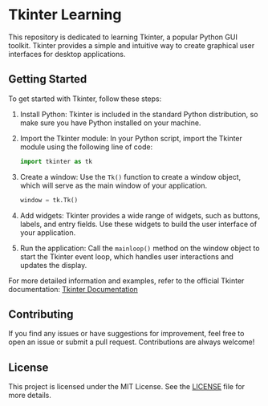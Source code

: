 # Tkinter Learning

This repository is dedicated to learning Tkinter, a popular Python GUI toolkit. Tkinter provides a simple and intuitive way to create graphical user interfaces for desktop applications.

## Getting Started

To get started with Tkinter, follow these steps:

1. Install Python: Tkinter is included in the standard Python distribution, so make sure you have Python installed on your machine.

2. Import the Tkinter module: In your Python script, import the Tkinter module using the following line of code:

    ```python
    import tkinter as tk
    ```

3. Create a window: Use the `Tk()` function to create a window object, which will serve as the main window of your application.

    ```python
    window = tk.Tk()
    ```

4. Add widgets: Tkinter provides a wide range of widgets, such as buttons, labels, and entry fields. Use these widgets to build the user interface of your application.

5. Run the application: Call the `mainloop()` method on the window object to start the Tkinter event loop, which handles user interactions and updates the display.

For more detailed information and examples, refer to the official Tkinter documentation: [Tkinter Documentation](https://docs.python.org/3/library/tkinter.html)

## Contributing

If you find any issues or have suggestions for improvement, feel free to open an issue or submit a pull request. Contributions are always welcome!

## License

This project is licensed under the MIT License. See the [LICENSE](./LICENSE) file for more details.
